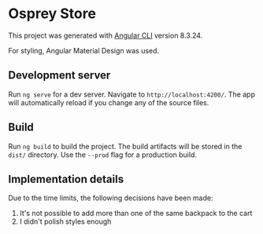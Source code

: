 # Osprey Store

This project was generated with [Angular CLI](https://github.com/angular/angular-cli) version 8.3.24.

For styling, Angular Material Design was used.

## Development server

Run `ng serve` for a dev server. Navigate to `http://localhost:4200/`. The app will automatically reload if you change any of the source files.

## Build

Run `ng build` to build the project. The build artifacts will be stored in the `dist/` directory. Use the `--prod` flag for a production build.

## Implementation details

Due to the time limits, the following decisions have been made:

1. It's not possible to add more than one of the same backpack to the cart
1. I didn't polish styles enough
